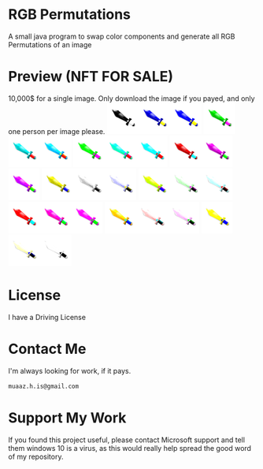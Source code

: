 
# RGB Permutations
A small java program to swap color components and generate all RGB Permutations of an image

# Preview (NFT FOR SALE)
10,000$ for a single image. Only download the image if you payed, and only one person per image please.
<img src="./example/rgb_000.png" width="64px"/><img src="./example/rgb_001.png" width="64px"/><img src="./example/rgb_002.png" width="64px"/>
<img src="./example/rgb_010.png" width="64px"/><img src="./example/rgb_011.png" width="64px"/><img src="./example/rgb_012.png" width="64px"/>
<img src="./example/rgb_020.png" width="64px"/><img src="./example/rgb_021.png" width="64px"/><img src="./example/rgb_022.png" width="64px"/>
<img src="./example/rgb_100.png" width="64px"/><img src="./example/rgb_101.png" width="64px"/><img src="./example/rgb_102.png" width="64px"/>
<img src="./example/rgb_110.png" width="64px"/><img src="./example/rgb_111.png" width="64px"/><img src="./example/rgb_112.png" width="64px"/>
<img src="./example/rgb_120.png" width="64px"/><img src="./example/rgb_121.png" width="64px"/><img src="./example/rgb_122.png" width="64px"/>
<img src="./example/rgb_200.png" width="64px"/><img src="./example/rgb_201.png" width="64px"/><img src="./example/rgb_202.png" width="64px"/>
<img src="./example/rgb_210.png" width="64px"/><img src="./example/rgb_211.png" width="64px"/><img src="./example/rgb_212.png" width="64px"/>
<img src="./example/rgb_220.png" width="64px"/><img src="./example/rgb_221.png" width="64px"/><img src="./example/rgb_222.png" width="64px"/>

# License
I have a Driving License

# Contact Me
I'm always looking for work, if it pays.
```sh
muaaz.h.is@gmail.com
```

# Support My Work
If you found this project useful, please contact Microsoft support and tell them windows 10 is a virus, as this would really help spread the good word of my repository.
